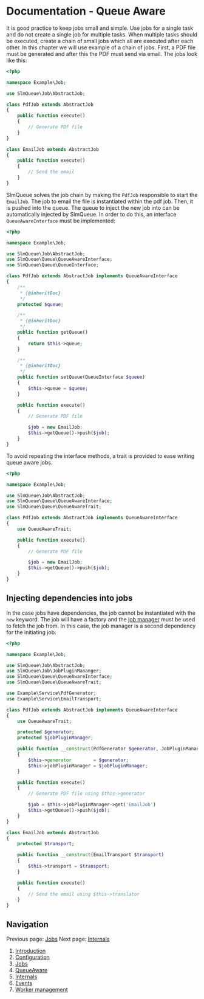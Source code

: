 Documentation - Queue Aware
====================

It is good practice to keep jobs small and simple. Use jobs for a single task and do not create a single job for multiple
tasks. When multiple tasks should be executed, create a chain of small jobs which all are executed after each other. In
this chapter we will use example of a chain of jobs. First, a PDF file must be generated and after this the PDF must
send via email. The jobs look like this:

```php
<?php

namespace Example\Job;

use SlmQueue\Job\AbstractJob;

class PdfJob extends AbstractJob
{
    public function execute()
    {
        // Generate PDF file
    }
}

class EmailJob extends AbstractJob
{
    public function execute()
    {
        // Send the email
    }
}
```

SlmQueue solves the job chain by making the `PdfJob` responsible to start the `EmailJob`. The job to email the file is
instantiated within the pdf job. Then, it is pushed into the queue. The queue to inject the new job into can be
automatically injected by SlmQueue. In order to do this, an interface `QueueAwareInterface` must be implemented:

```php
<?php

namespace Example\Job;

use SlmQueue\Job\AbstractJob;
use SlmQueue\Queue\QueueAwareInterface;
use SlmQueue\Queue\QueueInterface;

class PdfJob extends AbstractJob implements QueueAwareInterface
{
    /**
     * {@inheritDoc}
     */
    protected $queue;

    /**
     * {@inheritDoc}
     */
    public function getQueue()
    {
        return $this->queue;
    }

    /**
     * {@inheritDoc}
     */
    public function setQueue(QueueInterface $queue)
    {
        $this->queue = $queue;
    }

    public function execute()
    {
        // Generate PDF file

        $job = new EmailJob;
        $this->getQueue()->push($job);
    }
}
```

To avoid repeating the interface methods, a trait is provided to ease writing queue aware jobs.

```php
<?php

namespace Example\Job;

use SlmQueue\Job\AbstractJob;
use SlmQueue\Queue\QueueAwareInterface;
use SlmQueue\Queue\QueueAwareTrait;

class PdfJob extends AbstractJob implements QueueAwareInterface
{
    use QueueAwareTrait;

    public function execute()
    {
        // Generate PDF file

        $job = new EmailJob;
        $this->getQueue()->push($job);
    }
}
```

Injecting dependencies into jobs
--------------------------------

In the case jobs have dependencies, the job cannot be instantiated with the `new` keyword. The job will have a factory
and the [job manager](3.Jobs.md) must be used to fetch the job from. In this case, the job manager is a second
dependency for the initiating job:

```php
<?php

namespace Example\Job;

use SlmQueue\Job\AbstractJob;
use SlmQueue\Job\JobPluginMananger;
use SlmQueue\Queue\QueueAwareInterface;
use SlmQueue\Queue\QueueAwareTrait;

use Example\Service\PdfGenerator;
use Example\Service\EmailTransport;

class PdfJob extends AbstractJob implements QueueAwareInterface
{
    use QueueAwareTrait;

    protected $generator;
    protected $jobPluginManager;

    public function __construct(PdfGenerator $generator, JobPluginMananger $jobPluginManager)
    {
        $this->generator        = $generator;
        $this->jobPluginManager = $jobPluginManager;
    }

    public function execute()
    {
        // Generate PDF file using $this->generator

        $job = $this->jobPluginManager->get('EmailJob')
        $this->getQueue()->push($job);
    }
}

class EmailJob extends AbstractJob
{
    protected $transport;

    public function __construct(EmailTransport $transport)
    {
        $this->transport = $transport;
    }

    public function execute()
    {
        // Send the email using $this->translator
    }
}
```

Navigation
----------

Previous page: [Jobs](3.Jobs.md)
Next page: [Internals](5.Internals.md)

1. [Introduction](1.Introduction.md)
2. [Configuration](2.Configuration.md)
3. [Jobs](3.Jobs.md)
4. [QueueAware](4.QueueAware.md)
5. [Internals](5.Internals.md)
6. [Events](6.Events.md)
7. [Worker management](7.WorkerManagement.md)
